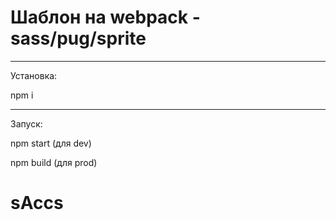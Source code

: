 # **Шаблон на webpack - sass/pug/sprite**

***
Установка:

npm i
***
Запуск:

npm start		(для dev)

npm build		(для prod)
# sAccs
